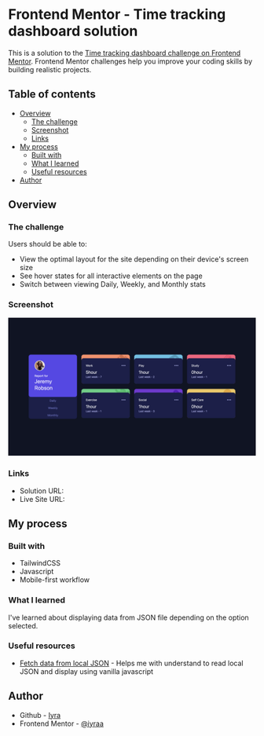 # Frontend Mentor - Time tracking dashboard solution

This is a solution to the [Time tracking dashboard challenge on Frontend Mentor](https://www.frontendmentor.io/challenges/time-tracking-dashboard-UIQ7167Jw). Frontend Mentor challenges help you improve your coding skills by building realistic projects. 

## Table of contents

- [Overview](#overview)
  - [The challenge](#the-challenge)
  - [Screenshot](#screenshot)
  - [Links](#links)
- [My process](#my-process)
  - [Built with](#built-with)
  - [What I learned](#what-i-learned)
  - [Useful resources](#useful-resources)
- [Author](#author)

## Overview

### The challenge

Users should be able to:

- View the optimal layout for the site depending on their device's screen size
- See hover states for all interactive elements on the page
- Switch between viewing Daily, Weekly, and Monthly stats

### Screenshot

![](images/screenshot.png)

### Links

- Solution URL: [](https://github.com/iyraa/time-tracking-dashboard)
- Live Site URL: [](https://iyraa.github.io/time-tracking-dashboard)

## My process

### Built with

- TailwindCSS
- Javascript
- Mobile-first workflow

### What I learned

I've learned about displaying data from JSON file depending on the option selected. 

### Useful resources

- [Fetch data from local JSON](https://medium.com/@akshaykrdas001/how-to-fetch-data-from-local-json-file-and-render-it-to-html-document-with-using-vanilla-javascript-a0191a894f25) - Helps me with understand to read local JSON and display using vanilla javascript

## Author

- Github - [Iyra](https://github.com/iyraa)
- Frontend Mentor - [@iyraa](https://www.frontendmentor.io/profile/iyraa)


